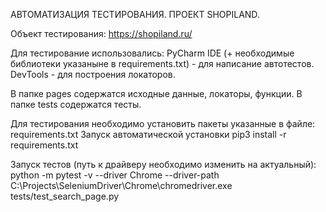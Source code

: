 АВТОМАТИЗАЦИЯ ТЕСТИРОВАНИЯ. ПРОЕКТ SHOPILAND.

Объект тестирования:
https://shopiland.ru/

Для тестирование использовались:
PyCharm IDE (+ необходимые библиотеки указаныне в requirements.txt) - для написание автотестов.
DevTools - для построения локаторов.

В папке pages содержатся исходные данные, локаторы, функции.
В папке tests содержатся тесты.

Для тестирования необходимо установить пакеты указанные в файле: requirements.txt 
Запуск автоматической установки pip3 install -r requirements.txt

Запуск тестов (путь к драйверу необходимо изменить на актуальный):
python -m pytest -v --driver Chrome --driver-path C:\Projects\SeleniumDriver\Chrome\chromedriver.exe tests/test_search_page.py
